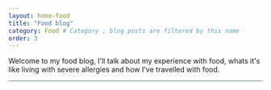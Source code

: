 ```yaml
---
layout: home-food
title: "Food blog"
category: Food # Category ; blog posts are filtered by this name 
order: 3
---
```


<p>Welcome to my food blog, I'll talk about my experience with food, whats it's like living with severe allergies and how I've travelled with food.</p>


<hr style="background-color: #4a8259; height: 1px; border: none;">

